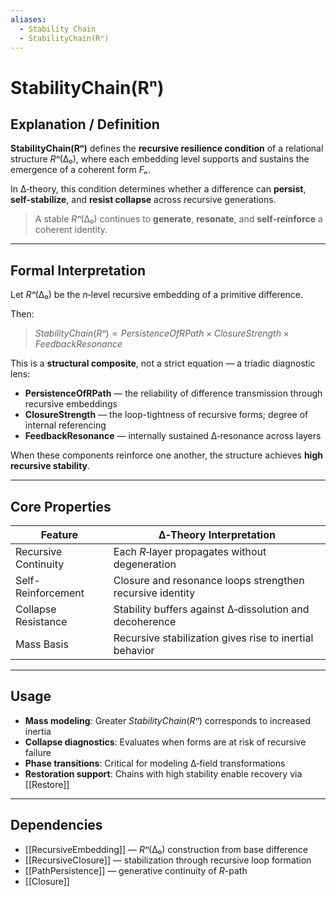 ```yaml
---
aliases:
  - Stability Chain
  - StabilityChain(Rⁿ)
---
```


# StabilityChain(Rⁿ)

## Explanation / Definition

**StabilityChain(Rⁿ)** defines the **recursive resilience condition** of a relational structure $Rⁿ(∆₀)$, where each embedding level supports and sustains the emergence of a coherent form $Fₙ$.

In ∆‑theory, this condition determines whether a difference can **persist**, **self‑stabilize**, and **resist collapse** across recursive generations.

> A stable $Rⁿ(∆₀)$ continues to **generate**, **resonate**, and **self‑reinforce** a coherent identity.

---

## Formal Interpretation

Let $Rⁿ(∆₀)$ be the $n$‑level recursive embedding of a primitive difference.

Then:

> $StabilityChain(Rⁿ) ∝ PersistenceOfRPath × ClosureStrength × FeedbackResonance$

This is a **structural composite**, not a strict equation — a triadic diagnostic lens:

- **PersistenceOfRPath** — the reliability of difference transmission through recursive embeddings  
- **ClosureStrength** — the loop-tightness of recursive forms; degree of internal referencing  
- **FeedbackResonance** — internally sustained ∆‑resonance across layers

When these components reinforce one another, the structure achieves **high recursive stability**.

---

## Core Properties

| Feature              | ∆‑Theory Interpretation                                     |
|----------------------|--------------------------------------------------------------|
| Recursive Continuity | Each $R$‑layer propagates without degeneration              |
| Self-Reinforcement   | Closure and resonance loops strengthen recursive identity   |
| Collapse Resistance  | Stability buffers against ∆‑dissolution and decoherence     |
| Mass Basis           | Recursive stabilization gives rise to inertial behavior     |

---

## Usage

- **Mass modeling**: Greater $StabilityChain(Rⁿ)$ corresponds to increased inertia  
- **Collapse diagnostics**: Evaluates when forms are at risk of recursive failure  
- **Phase transitions**: Critical for modeling ∆‑field transformations  
- **Restoration support**: Chains with high stability enable recovery via [[Restore]]

---

## Dependencies

- [[RecursiveEmbedding]] — $Rⁿ(∆₀)$ construction from base difference  
- [[RecursiveClosure]] — stabilization through recursive loop formation  
- [[PathPersistence]] — generative continuity of $R$-path  
- [[Closure]]
